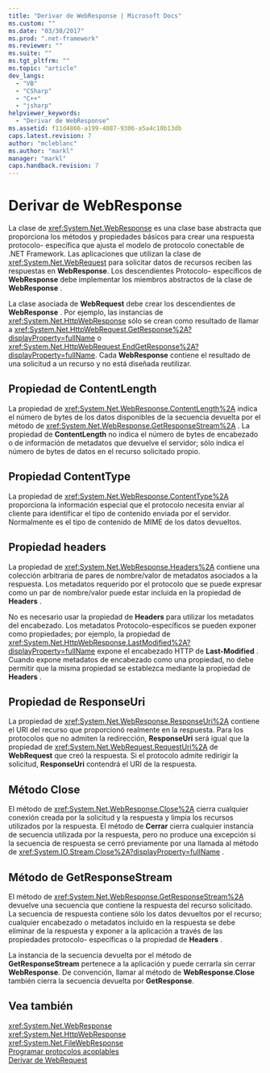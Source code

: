 ```yaml
---
title: "Derivar de WebResponse | Microsoft Docs"
ms.custom: ""
ms.date: "03/30/2017"
ms.prod: ".net-framework"
ms.reviewer: ""
ms.suite: ""
ms.tgt_pltfrm: ""
ms.topic: "article"
dev_langs: 
  - "VB"
  - "CSharp"
  - "C++"
  - "jsharp"
helpviewer_keywords: 
  - "Derivar de WebResponse"
ms.assetid: f11d4866-a199-4087-9306-a5a4c18b13db
caps.latest.revision: 7
author: "mcleblanc"
ms.author: "markl"
manager: "markl"
caps.handback.revision: 7
---
```

# Derivar de WebResponse
La clase de <xref:System.Net.WebResponse> es una clase base abstracta que proporciona los métodos y propiedades básicos para crear una respuesta protocolo\- específica que ajusta el modelo de protocolo conectable de .NET Framework.  Las aplicaciones que utilizan la clase de <xref:System.Net.WebRequest> para solicitar datos de recursos reciben las respuestas en **WebResponse**.  Los descendientes Protocolo\- específicos de **WebResponse** debe implementar los miembros abstractos de la clase de **WebResponse** .  
  
 La clase asociada de **WebRequest** debe crear los descendientes de **WebResponse** .  Por ejemplo, las instancias de <xref:System.Net.HttpWebResponse> sólo se crean como resultado de llamar a <xref:System.Net.HttpWebRequest.GetResponse%2A?displayProperty=fullName> o <xref:System.Net.HttpWebRequest.EndGetResponse%2A?displayProperty=fullName>.  Cada **WebResponse** contiene el resultado de una solicitud a un recurso y no está diseñada reutilizar.  
  
## Propiedad de ContentLength  
 La propiedad de <xref:System.Net.WebResponse.ContentLength%2A> indica el número de bytes de los datos disponibles de la secuencia devuelta por el método de <xref:System.Net.WebResponse.GetResponseStream%2A> .  La propiedad de **ContentLength** no indica el número de bytes de encabezado o de información de metadatos que devuelve el servidor; sólo indica el número de bytes de datos en el recurso solicitado propio.  
  
## Propiedad ContentType  
 La propiedad de <xref:System.Net.WebResponse.ContentType%2A> proporciona la información especial que el protocolo necesita enviar al cliente para identificar el tipo de contenido enviada por el servidor.  Normalmente es el tipo de contenido de MIME de los datos devueltos.  
  
## Propiedad headers  
 La propiedad de <xref:System.Net.WebResponse.Headers%2A> contiene una colección arbitraria de pares de nombre\/valor de metadatos asociados a la respuesta.  Los metadatos requerido por el protocolo que se puede expresar como un par de nombre\/valor puede estar incluida en la propiedad de **Headers** .  
  
 No es necesario usar la propiedad de **Headers** para utilizar los metadatos del encabezado.  Los metadatos Protocolo\-específicos se pueden exponer como propiedades; por ejemplo, la propiedad de <xref:System.Net.HttpWebResponse.LastModified%2A?displayProperty=fullName> expone el encabezado HTTP de **Last\-Modified** .  Cuando expone metadatos de encabezado como una propiedad, no debe permitir que la misma propiedad se establezca mediante la propiedad de **Headers** .  
  
## Propiedad de ResponseUri  
 La propiedad de <xref:System.Net.WebResponse.ResponseUri%2A> contiene el URI del recurso que proporcionó realmente en la respuesta.  Para los protocolos que no admiten la redirección, **ResponseUri** será igual que la propiedad de <xref:System.Net.WebRequest.RequestUri%2A> de **WebRequest** que creó la respuesta.  Si el protocolo admite redirigir la solicitud, **ResponseUri** contendrá el URI de la respuesta.  
  
## Método Close  
 El método de <xref:System.Net.WebResponse.Close%2A> cierra cualquier conexión creada por la solicitud y la respuesta y limpia los recursos utilizados por la respuesta.  El método de **Cerrar** cierra cualquier instancia de secuencia utilizada por la respuesta, pero no produce una excepción si la secuencia de respuesta se cerró previamente por una llamada al método de <xref:System.IO.Stream.Close%2A?displayProperty=fullName> .  
  
## Método de GetResponseStream  
 El método de <xref:System.Net.WebResponse.GetResponseStream%2A> devuelve una secuencia que contiene la respuesta del recurso solicitado.  La secuencia de respuesta contiene sólo los datos devueltos por el recurso; cualquier encabezado o metadatos incluido en la respuesta se debe eliminar de la respuesta y exponer a la aplicación a través de las propiedades protocolo\- específicas o la propiedad de **Headers** .  
  
 La instancia de la secuencia devuelta por el método de **GetResponseStream** pertenece a la aplicación y puede cerrarla sin cerrar **WebResponse**.  De convención, llamar al método de **WebResponse.Close** también cierra la secuencia devuelta por **GetResponse**.  
  
## Vea también  
 <xref:System.Net.WebResponse>   
 <xref:System.Net.HttpWebResponse>   
 <xref:System.Net.FileWebResponse>   
 [Programar protocolos acoplables](../../../docs/framework/network-programming/programming-pluggable-protocols.md)   
 [Derivar de WebRequest](../../../docs/framework/network-programming/deriving-from-webrequest.md)